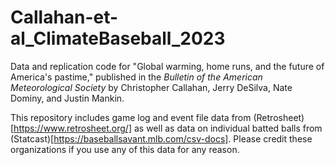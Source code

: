 # Callahan-et-al_ClimateBaseball_2023

Data and replication code for "Global warming, home runs, and the future of America's pastime," published in the _Bulletin of the American Meteorological Society_ by Christopher Callahan, Jerry DeSilva, Nate Dominy, and Justin Mankin.



This repository includes game log and event file data from (Retrosheet)[https://www.retrosheet.org/] as well as data on individual batted balls from (Statcast)[https://baseballsavant.mlb.com/csv-docs]. Please credit these organizations if you use any of this data for any reason. 
